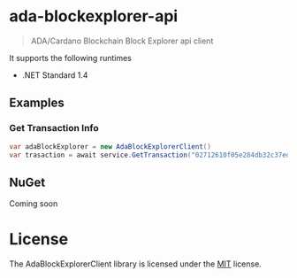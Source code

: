 # ada-blockexplorer-api

> ADA/Cardano Blockchain Block Explorer api client

It supports the following runtimes

- .NET Standard 1.4

   
## Examples

### Get Transaction Info
```csharp
var adaBlockExplorer = new AdaBlockExplorerClient()
var trasaction = await service.GetTransaction("02712610f05e284db32c37eda9c1212f0a719585a0b4f8f822af669eb2b3d384");
```

## NuGet
Coming soon

# License
The AdaBlockExplorerClient library is licensed under the [MIT](http://www.opensource.org/licenses/mit-license.php "Read more about the MIT license form") license.
